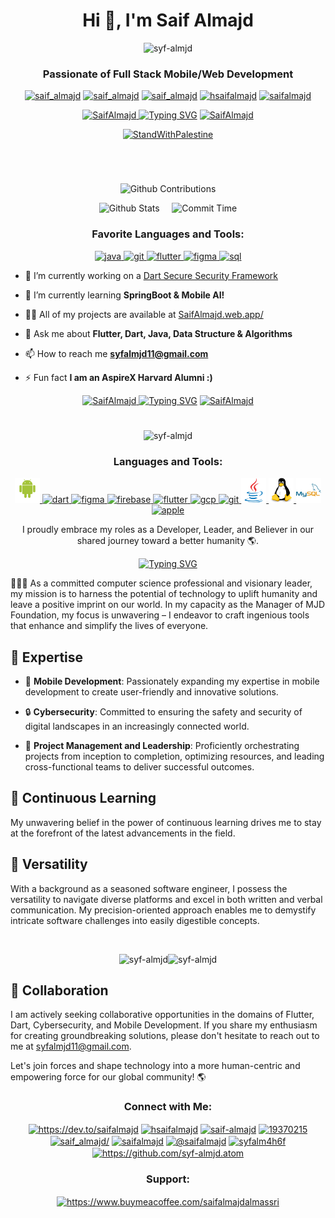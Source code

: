 
<h1 align="center">Hi 👋, I'm Saif Almajd</h1>
<p align="center"> <img src="https://komarev.com/ghpvc/?username=syf-almjd&label=Profile%20views&color=0eb48b" alt="syf-almjd" /> </p>

<h3 align="center">Passionate of Full Stack Mobile/Web Development</h3>
<p align="center"> <a href="https://instagram.com/saif_almajd" target="blank"><img src="https://img.shields.io/twitter/follow/SaifAlmajd?logo=instagram&style=for-the-badge" alt="saif_almajd" /></a> <a href="https://github.com/Syf-Almjd" target="blank"><img src="https://img.shields.io/twitter/follow/Syf-Almjd?logo=github&style=for-the-badge" alt="saif_almajd" /></a> <a href="https://www.linkedin.com/in/saif-almajd/" target="blank"><img src="https://img.shields.io/twitter/follow/SaifAlmajd?logo=linkedin&style=for-the-badge" alt="saif_almajd" /></a> <a href="https://twitter.com/hsaifalmajd" target="blank"><img src="https://img.shields.io/twitter/follow/hsaifalmajd?logo=twitter&style=for-the-badge" alt="hsaifalmajd" /></a>
<a href="https://pub.dev/publishers/saifalmajd.blogspot.com/packages" target="blank"><img src="https://img.shields.io/twitter/follow/saifalmajd?logo=dart&style=for-the-badge" alt="saifalmajd" /></a>
</p>


<p></p>

<p align="center"><a href="https://saifalmajd.web.app"> <img src="https://raw.githubusercontent.com/Syf-Almjd/Syf-Almjd/088a48d03ee3ee837683a4e83aeef25f0c512753/about_me.gif" alt="SaifAlmajd" width="50"> </a> <a href="https://saifalmajd.web.app"><img src="https://readme-typing-svg.demolab.com?font=Press+Start+2P&size=11&duration=2000&color=4FC114&center=true&vCenter=true&repeat=false&width=300&lines=SaifAlmajd+Portfolio!" alt="Typing SVG" /></a> <a href="https://linktr.ee/saifalmajd"> <img src="https://raw.githubusercontent.com/Syf-Almjd/Syf-Almjd/088a48d03ee3ee837683a4e83aeef25f0c512753/about_me.gif" alt="SaifAlmajd" width="50"> </a>
 <div align="center">
 
  [![StandWithPalestine](https://raw.githubusercontent.com/Safouene1/support-palestine-banner/master/StandWithPalestine.svg)](https://github.com/Safouene1/support-palestine-banner)
</div>


<h1></h1>

<div align="center">
 <br>

![Github Contributions](http://github-profile-summary-cards.vercel.app/api/cards/profile-details?username=Syf-Almjd&theme=chartreuse_dark)

![Github Stats](http://github-profile-summary-cards.vercel.app/api/cards/stats?username=Syf-Almjd&theme=chartreuse_dark)&nbsp;&nbsp;
&nbsp;
![Commit Time](http://github-profile-summary-cards.vercel.app/api/cards/productive-time?username=Syf-Almjd&theme=chartreuse_dark&utcOffset=8)

</div>


<!-- 
## 📊 &nbsp;Stats
<p align="center"> <img src="https://github-readme-stats.vercel.app/api?username=syf-almjd&show_icons=true&theme=highcontrast&hide_border=true&locale=en" alt="syf-almjd"/></img><img src="https://github-readme-stats.vercel.app/api/top-langs?username=syf-almjd&show_icons=true&theme=highcontrast&hide_border=true&locale=en&layout=compact" alt="syf-almjd"/></img>  </p>

 -->

<h3 align="center">Favorite Languages and Tools:</h3>
<div align="center">

  <a href="https://www.java.com/" target="_blank" rel="noreferrer">
    <img src="https://www.vectorlogo.zone/logos/java/java-icon.svg" alt="java" width="40" height="40"/>
  </a>
 <a href="https://git-scm.com/" target="_blank" rel="noreferrer"> <img src="https://www.vectorlogo.zone/logos/git-scm/git-scm-icon.svg" alt="git" width="40" height="40"/> </a> 
  <a href="https://flutter.dev" target="_blank" rel="noreferrer">
    <img src="https://www.vectorlogo.zone/logos/flutterio/flutterio-icon.svg" alt="flutter" width="40" height="40"/>
  </a>
  
  <a href="https://www.figma.com/" target="_blank" rel="noreferrer">
    <img src="https://www.vectorlogo.zone/logos/figma/figma-icon.svg" alt="figma" width="40" height="40"/>
  </a>
  <a href="https://www.sql.com/" target="_blank" rel="noreferrer">
    <img src="https://www.vectorlogo.zone/logos/mysql/mysql-icon.svg" alt="sql" width="40" height="40"/>
  </a>


</div>

 

- 🔭 I’m currently working on a [Dart Secure Security Framework](https://github.com/Syf-Almjd/dart_secure)

- 🌱 I’m currently learning **SpringBoot & Mobile AI!**

- 👨‍💻 All of my projects are available at [SaifAlmajd.web.app/](https://saifalmajd.web.app/)

- 💬 Ask me about **Flutter, Dart, Java, Data Structure & Algorithms**

- 📫 How to reach me **syfalmjd11@gmail.com**

- ⚡ Fun fact **I am an AspireX Harvard Alumni :)**


<p></p>
<p></p>
<p></p>

<p align="center"><a href="https://linktr.ee/saifalmajd"> <img src="https://raw.githubusercontent.com/sayedmoataz/sayedmoataz/088a48d03ee3ee837683a4e83aeef25f0c512753/about_me.gif" alt="SaifAlmajd" width="50"> </a> <a href="https://linktr.ee/saifalmajd"><img src="https://readme-typing-svg.demolab.com?font=Press+Start+2P&size=11&duration=2000&color=4FC114&center=true&vCenter=true&repeat=false&width=300&lines=Check+out+Social+Profile!" alt="Typing SVG" /></a> <a href="https://linktr.ee/saifalmajd"> <img src="https://raw.githubusercontent.com/sayedmoataz/sayedmoataz/088a48d03ee3ee837683a4e83aeef25f0c512753/about_me.gif" alt="SaifAlmajd" width="50"> </a>
<p></p>
<h1></h1>

<p align="center"> <img src="https://github-readme-streak-stats.herokuapp.com/?user=syf-almjd&theme=dark" alt="syf-almjd" /></img></p>




<h3 align="center">Languages and Tools:</h3>
<p align="center"> <a href="https://developer.android.com" target="_blank" rel="noreferrer"> <img src="https://raw.githubusercontent.com/devicons/devicon/master/icons/android/android-original-wordmark.svg" alt="android" width="40" height="40"/> </a> <a href="https://dart.dev" target="_blank" rel="noreferrer"> <img src="https://www.vectorlogo.zone/logos/dartlang/dartlang-icon.svg" alt="dart" width="40" height="40"/> </a> <a href="https://www.figma.com/" target="_blank" rel="noreferrer"> <img src="https://www.vectorlogo.zone/logos/figma/figma-icon.svg" alt="figma" width="40" height="40"/> </a> <a href="https://firebase.google.com/" target="_blank" rel="noreferrer"> <img src="https://www.vectorlogo.zone/logos/firebase/firebase-icon.svg" alt="firebase" width="40" height="40"/> </a> <a href="https://flutter.dev" target="_blank" rel="noreferrer"> <img src="https://www.vectorlogo.zone/logos/flutterio/flutterio-icon.svg" alt="flutter" width="40" height="40"/> </a> <a href="https://cloud.google.com" target="_blank" rel="noreferrer"> <img src="https://www.vectorlogo.zone/logos/google_cloud/google_cloud-icon.svg" alt="gcp" width="40" height="40"/> </a> <a href="https://git-scm.com/" target="_blank" rel="noreferrer"> <img src="https://www.vectorlogo.zone/logos/git-scm/git-scm-icon.svg" alt="git" width="40" height="40"/> </a> <a href="https://www.java.com" target="_blank" rel="noreferrer"> <img src="https://raw.githubusercontent.com/devicons/devicon/master/icons/java/java-original.svg" alt="java" width="40" height="40"/> </a>  </a> <a href="https://www.linux.org/" target="_blank" rel="noreferrer"> <img src="https://raw.githubusercontent.com/devicons/devicon/master/icons/linux/linux-original.svg" alt="linux" width="40" height="40"/> </a> <a href="https://www.mysql.com/" target="_blank" rel="noreferrer"> <img src="https://raw.githubusercontent.com/devicons/devicon/master/icons/mysql/mysql-original-wordmark.svg" alt="mysql" width="40" height="40"/> </a> 
  <a href="https://apple.com" target="_blank" rel="noreferrer">
    <img src="https://upload.wikimedia.org/wikipedia/commons/3/31/Apple_logo_white.svg" alt="apple" width="35" height="40"/>
  </a></p>


<p></p>
<p></p>
<p align="center"> I proudly embrace my roles as a Developer, Leader, and Believer in our shared journey toward a better humanity 🌎. </p>
<p align="center"><a href="https://linktr.ee/saifalmajd"><img src="https://readme-typing-svg.demolab.com?font=Fira+Code&size=35&duration=3000&pause=600&center=true&vCenter=true&width=700&height=200&lines=SaifAlmajd+Almassri+%F0%9F%91%A8%E2%80%8D%F0%9F%92%BB;Flutter+Mobile+Development+💙;Cyber+Security;Leadership+%26+Management+;Computer+Science+(Cyber-Security)" alt="Typing SVG" /></a>
</p>
👨🏻‍💻 As a committed computer science professional and visionary leader, my mission is to harness the potential of technology to uplift humanity and leave a positive imprint on our world. In my capacity as the Manager of MJD Foundation, my focus is unwavering – I endeavor to craft ingenious tools that enhance and simplify the lives of everyone.

## 🔧 Expertise

- 💼 **Mobile Development**: Passionately expanding my expertise in mobile development to create user-friendly and innovative solutions.

- 🔒 **Cybersecurity**: Committed to ensuring the safety and security of digital landscapes in an increasingly connected world.
- 🚀 **Project Management and Leadership**: Proficiently orchestrating projects from inception to completion, optimizing resources, and leading cross-functional teams to deliver successful outcomes.

## 🌱 Continuous Learning

My unwavering belief in the power of continuous learning drives me to stay at the forefront of the latest advancements in the field.

## 💪 Versatility

With a background as a seasoned software engineer, I possess the versatility to navigate diverse platforms and excel in both written and verbal communication. My precision-oriented approach enables me to demystify intricate software challenges into easily digestible concepts.

<div align="center">
 <br>

<p align="center"> <img src="https://github-readme-stats.vercel.app/api?username=syf-almjd&show_icons=true&theme=highcontrast&hide_border=true&locale=en" alt="syf-almjd"/></img><img src="https://github-readme-stats.vercel.app/api/top-langs?username=syf-almjd&show_icons=true&theme=highcontrast&hide_border=true&locale=en&layout=compact" alt="syf-almjd"/></img>  </p>


<!-- 

![Top Languages By Repo](http://github-profile-summary-cards.vercel.app/api/cards/repos-per-language?username=Syf-Almjd&theme=chartreuse_dark)&nbsp;&nbsp;
&nbsp;
![Top Languages By Commit](http://github-profile-summary-cards.vercel.app/api/cards/most-commit-language?username=Syf-Almjd&theme=chartreuse_dark)
-->
</div>


## 🤝 Collaboration

I am actively seeking collaborative opportunities in the domains of Flutter, Dart, Cybersecurity, and Mobile Development. If you share my enthusiasm for creating groundbreaking solutions, please don't hesitate to reach out to me at [syfalmjd11@gmail.com](mailto:syfalmjd11@gmail.com).

Let's join forces and shape technology into a more human-centric and empowering force for our global community! 🌎




<h3 align="center">Connect with Me:</h3>
<p align="center">
<a href="https://dev.to/saifalmajd" target="blank"><img align="center" src="https://raw.githubusercontent.com/rahuldkjain/github-profile-readme-generator/master/src/images/icons/Social/devto.svg" alt="https://dev.to/saifalmajd" height="30" width="40" /></a>
<a href="https://twitter.com/hsaifalmajd" target="blank"><img align="center" src="https://raw.githubusercontent.com/rahuldkjain/github-profile-readme-generator/master/src/images/icons/Social/twitter.svg" alt="hsaifalmajd" height="30" width="40" /></a>
<a href="https://linkedin.com/in/saif-almajd" target="blank"><img align="center" src="https://raw.githubusercontent.com/rahuldkjain/github-profile-readme-generator/master/src/images/icons/Social/linked-in-alt.svg" alt="saif-almajd" height="30" width="40" /></a>
<a href="https://stackoverflow.com/users/19370215" target="blank"><img align="center" src="https://raw.githubusercontent.com/rahuldkjain/github-profile-readme-generator/master/src/images/icons/Social/stack-overflow.svg" alt="19370215" height="30" width="40" /></a>
<a href="https://instagram.com/saif_almajd/" target="blank"><img align="center" src="https://raw.githubusercontent.com/rahuldkjain/github-profile-readme-generator/master/src/images/icons/Social/instagram.svg" alt="saif_almajd/" height="30" width="40" /></a>
<a href="https://dribbble.com/saifalmajd" target="blank"><img align="center" src="https://raw.githubusercontent.com/rahuldkjain/github-profile-readme-generator/master/src/images/icons/Social/dribbble.svg" alt="saifalmajd" height="30" width="40" /></a>
<a href="https://hashnode.com/@saifalmajd" target="blank"><img align="center" src="https://raw.githubusercontent.com/rahuldkjain/github-profile-readme-generator/master/src/images/icons/Social/hashnode.svg" alt="@saifalmajd" height="30" width="40" /></a>
<a href="https://auth.geeksforgeeks.org/user/syfalm4h6f" target="blank"><img align="center" src="https://raw.githubusercontent.com/rahuldkjain/github-profile-readme-generator/master/src/images/icons/Social/geeks-for-geeks.svg" alt="syfalm4h6f" height="30" width="40" /></a>
<a href="/https://github.com/syf-almjd.atom" target="blank"><img align="center" src="https://raw.githubusercontent.com/rahuldkjain/github-profile-readme-generator/master/src/images/icons/Social/rss.svg" alt="https://github.com/syf-almjd.atom" height="30" width="40" /></a>
</p>


<h3 align="center">Support:</h3>

<!-- 

<div align="center">

[![Buy Me A Coffee](https://user-images.githubusercontent.com/26390946/161375563-69c634fd-89d2-45ac-addd-931b03996b34.png)](https://www.buymeacoffee.com/saifalmajdalmassri)
  &nbsp;
[![Ko-fi](https://user-images.githubusercontent.com/26390946/161375565-e7d64410-bbcf-4a28-896b-7514e106478e.png)](https://ko-fi.com/saifalmajdalmassri)

</div>
-->


<p align="center"> <a href="https://www.buymeacoffee.com/saifalmajdalmassri"> <img align="center" src="https://cdn.buymeacoffee.com/buttons/v2/default-yellow.png" height="50" width="210" alt="https://www.buymeacoffee.com/saifalmajdalmassri" /></a></p><br><be>



